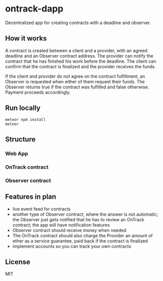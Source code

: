 # ontrack-dapp

Decentralized app for creating contracts with a deadline and observer.

## How it works

A contract is created between a client and a provider, with an agreed deadline and an Observer contract address.
The provider can notify the contract that he has finished his work before the deadline.
The client can confirm that the contract is finalized and the provider receives the funds.

If the client and provider do not agree on the contract fulfillment, an Observer is requested when either of them request their funds. The Observer returns true if the contract was fulfilled and false otherwise. Payment proceeds accordingly.

## Run locally

```
meteor npm install
meteor
```

## Structure

### Web App

### OnTrack contract

### Observer contract


## Features in plan

- live event feed for contracts
- another type of Observer contract, where the answer is not automatic; the Observer just gets notified that he has to review an OnTrack contract; the app will have notification features
- Observer contract should receive money when needed
- The OnTrack contract should also charge the Provider an amount of ether as a service guarantee, paid back if the contract is finalized
- implement accounts so you can track your own contracts


## License
MIT
